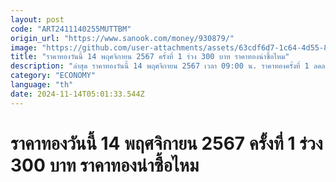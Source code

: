 ```yaml
---
layout: post
code: "ART2411140255MUTTBM"
origin_url: "https://www.sanook.com/money/930879/"
image: "https://github.com/user-attachments/assets/63cdf6d7-1c64-4d55-879b-3b204d7bbfe0"
title: "ราคาทองวันนี้ 14 พฤศจิกายน 2567 ครั้งที่ 1 ร่วง 300 บาท ราคาทองน่าซื้อไหม"
description: "ล่าสุด ราคาทองวันนี้ 14 พฤศจิกายน 2567 เวลา 09:00 น. ราคาทองครั้งที่ 1 ลดลง 300 บาท ทองคำแท่งบาทละ 42,550 บาท ทองรูปพรรณบาทละ 43,050 บาท"
category: "ECONOMY"
language: "th"
date: 2024-11-14T05:01:33.544Z
---
```


# ราคาทองวันนี้ 14 พฤศจิกายน 2567 ครั้งที่ 1 ร่วง 300 บาท ราคาทองน่าซื้อไหม